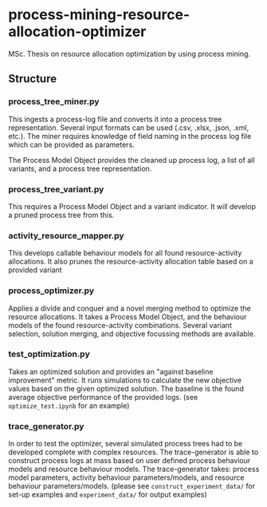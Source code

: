 # process-mining-resource-allocation-optimizer
MSc. Thesis on resource allocation optimization by using process mining.

## Structure
### process_tree_miner.py
This ingests a process-log file and converts it into a process tree representation. Several input formats can be used (.csv, .xlsx, .json, .xml, etc.). The miner requires knowledge of field naming in the process log file which can be provided as parameters.

The Process Model Object provides the cleaned up process log, a list of all variants, and a process tree representation.

### process_tree_variant.py
This requires a Process Model Object and a variant indicator. It will develop a pruned process tree from this.

### activity_resource_mapper.py
This develops callable behaviour models for all found resource-activity allocations. It also prunes the resource-activity allocation table based on a provided variant

### process_optimizer.py
Applies a divide and conquer and a novel merging method to optimize the resource allocations. It takes a Process Model Object, and the behaviour models of the found resource-activity combinations. Several variant selection, solution merging, and objective focussing methods are available.

### test_optimization.py
Takes an optimized solution and provides an "against baseline improvement" metric. It runs simulations to calculate the new objective values based on the given optimized solution. The baseline is the found average objective performance of the provided logs. (see ```optimize_test.ipynb``` for an example)

### trace_generator.py
In order to test the optimizer, several simulated process trees had to be developed complete with complex resources. The trace-generator is able to construct process logs at mass based on user defined process behaviour models and resource behaviour models. The trace-generator takes: process model parameters, activity behaviour parameters/models, and resource behaviour parameters/models. (please see ```construct_experiment_data/``` for set-up examples and ```experiment_data/``` for output examples)
